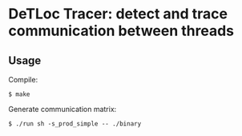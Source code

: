 # DeTLoc Tracer: detect and trace communication between threads

## Usage

Compile:
    
    $ make

Generate communication matrix:

    $ ./run sh -s_prod_simple -- ./binary
